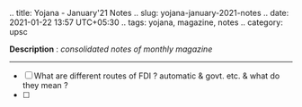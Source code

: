 .. title: Yojana - January'21 Notes
.. slug: yojana-january-2021-notes
.. date: 2021-01-22 13:57 UTC+05:30
.. tags: yojana, magazine, notes
.. category: upsc

**Description** : *consolidated notes of monthly magazine*

***
<!-- TEASER_END -->

- [ ] What are different routes of FDI ? automatic & govt. etc. & what do they mean ? 
- [ ] 
